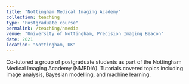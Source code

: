 ```yaml
---
title: "Nottingham Medical Imaging Academy"
collection: teaching
type: "Postgraduate course"
permalink: /teaching/nmedia
venue: "University of Nottingham, Precision Imaging Beacon"
date: 2021
location: "Nottingham, UK"
---
```


Co-tutored a group of postgraduate students as part of the Nottingham Medical Imaging Academy (NMEDIA). Tutorials covered topics including image analysis, Bayesian modelling, and machine learning.
